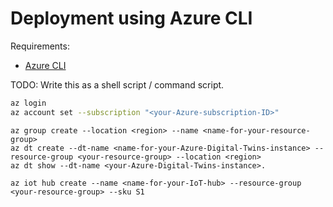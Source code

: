 Deployment using Azure CLI
==========================

Requirements:

* [Azure CLI](https://docs.microsoft.com/en-us/cli/azure/)


TODO: Write this as a shell script / command script.

``` sh
az login
az account set --subscription "<your-Azure-subscription-ID>"
```


```
az group create --location <region> --name <name-for-your-resource-group>
az dt create --dt-name <name-for-your-Azure-Digital-Twins-instance> --resource-group <your-resource-group> --location <region>
az dt show --dt-name <your-Azure-Digital-Twins-instance>.

az iot hub create --name <name-for-your-IoT-hub> --resource-group <your-resource-group> --sku S1
```

